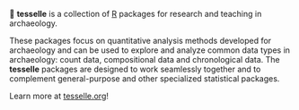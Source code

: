 :amphora: **tesselle** is a collection of [R](https://www.r-project.org/) packages for research and teaching in archaeology.

These packages focus on quantitative analysis methods developed for archaeology and can be used to explore and analyze common data types in archaeology: count data, compositional data and chronological data. The **tesselle** packages are designed to work seamlessly together and to complement general-purpose and other specialized statistical packages.

Learn more at [tesselle.org](https://www.tesselle.org/?mtm_campaign=github)!
